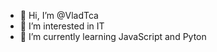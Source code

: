 - 👋 Hi, I’m @VladTca
- 👀 I’m interested in IT
- 🌱 I’m currently learning JavaScript and Pyton


<!---
VladTca/VladTca is a ✨ special ✨ repository because its `README.md` (this file) appears on your GitHub profile.
You can click the Preview link to take a look at your changes.
--->

